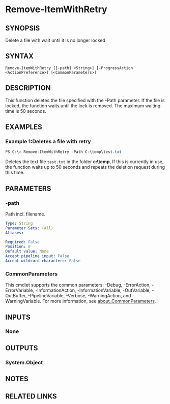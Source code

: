 ﻿---
external help file: EulandaConnect-help.xml
Module Name: EulandaConnect
online version: https://github.com/Eulanda/EulandaConnect/blob/master/docs/Remove-ItemWithRetry.md
schema: 2.0.0
lastMod: 2024-03-19T06:27:25
---

# Remove-ItemWithRetry

## SYNOPSIS
Delete a file with wait until it is no longer locked

## SYNTAX

```
Remove-ItemWithRetry [[-path] <String>] [-ProgressAction <ActionPreference>] [<CommonParameters>]
```

## DESCRIPTION
This function deletes the file specified with the -Path parameter. If the file is locked, the function waits until the lock is removed. The maximum waiting time is 50 seconds.

## EXAMPLES

### Example 1:Deletes a file with retry
```powershell
PS C:\> Remove-ItemWithRetry -Path C:\temp\test.txt
```

Deletes the text file `test.txt` in the folder **c:\temp**, If this is currently in use, the function waits up to 50 seconds and repeats the deletion request during this time.

## PARAMETERS

### -path
Path incl. filename.

```yaml
Type: String
Parameter Sets: (All)
Aliases:

Required: False
Position: 0
Default value: None
Accept pipeline input: False
Accept wildcard characters: False
```


### CommonParameters
This cmdlet supports the common parameters: -Debug, -ErrorAction, -ErrorVariable, -InformationAction, -InformationVariable, -OutVariable, -OutBuffer, -PipelineVariable, -Verbose, -WarningAction, and -WarningVariable. For more information, see [about_CommonParameters](http://go.microsoft.com/fwlink/?LinkID=113216).

## INPUTS

### None

## OUTPUTS

### System.Object
## NOTES

## RELATED LINKS


